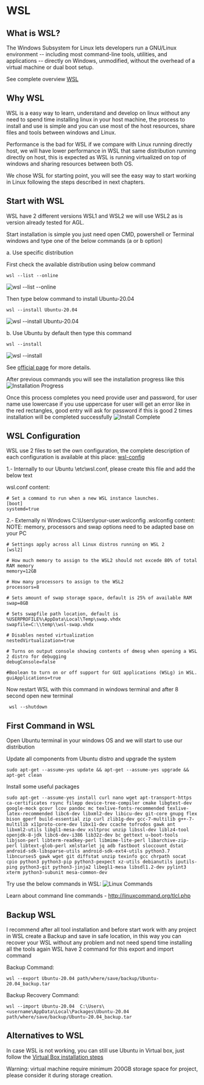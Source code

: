 # WSL 

## What is WSL? 

The Windows Subsystem for Linux lets developers run a GNU/Linux environment -- including most command-line tools, utilities, and applications -- directly on Windows, unmodified, without the overhead of a virtual machine or dual boot setup.

 See complete overview [WSL](https://learn.microsoft.com/en-us/windows/wsl/about) 


## Why WSL
WSL is a easy way to learn, understand and develop on linux without any need to spend time installing linux in your host machine, the process to install and use is simple and you can use most of the host resources, share files and tools between windows and Linux.

Performance is the bad for WSL if we compare with Linux running directly host, we will have lower performance in WSL that same distribution running directly on host, this is expected as WSL is running virtualized on top of windows and sharing resources between both OS. 

We chose WSL for starting point, you will see the easy way to start working in Linux following the steps described in next chapters.
	
## Start with WSL
	
WSL have 2 different versions WSL1 and WSL2 we will use WSL2 as is version already tested for AGL. 

Start installation is simple you just need open CMD, powershell or Terminal windows and type one of the below commands (a or b option)

a. Use specific distribution

First check the available distribution using below command 

 ```
 wsl --list --online
 ```

 ![wsl --list --online](./media/image.png#center)

Then type below command to install Ubuntu-20.04

 ```
 wsl --install Ubuntu-20.04
 ```

 ![wsl --install Ubuntu-20.04](./media/image-1.png#center)

b. Use Ubuntu by default then type this command 

 ```
 wsl --install
 ```

 ![wsl --install](./media/image-2.png)

See [official page](https://learn.microsoft.com/en-us/windows/wsl/install) for more details. 


After previous commands you will see the installation progress like this 
 ![Installation Progress](./media/image-3.png)

Once this process completes you need provide user and password, for user name use lowercase if you use uppercase for user will get an error like in the red rectangles, good entry will ask for password if this is good 2 times installation will be completed successfully 
 ![Install Complete](./media/image-4.png)

	
##  WSL Configuration
WSL use 2 files to set the own configuration, the complete description of each configuration is available at this place: [wsl-config](https://learn.microsoft.com/en-us/windows/wsl/wsl-config)

1.- Internally to our Ubuntu \etc\wsl.conf, please create this file and add the below text

wsl.conf content:

```
# Set a command to run when a new WSL instance launches.
[boot]
systemd=true
```

2.- Externally ni Windows C:\Users\your-user\.wslconfig
.wslconfig content: NOTE: memory, processors and swap options need to be adapted base on your PC

```
# Settings apply across all Linux distros running on WSL 2
[wsl2]
	
# How much memory to assign to the WSL2 should not excede 80% of total RAM memory
memory=12GB
	
# How many processors to assign to the WSL2 
processors=8
	
# Sets amount of swap storage space, default is 25% of available RAM
swap=8GB
	
# Sets swapfile path location, default is %USERPROFILE%\AppData\Local\Temp\swap.vhdx
swapfile=C:\\temp\\wsl-swap.vhdx
	
# Disables nested virtualization
nestedVirtualization=true
	
# Turns on output console showing contents of dmesg when opening a WSL 2 distro for debugging
debugConsole=false
	
#Boolean to turn on or off support for GUI applications (WSLg) in WSL.
guiApplications=true
```

Now restart WSL with this command  in windows terminal and after 8 second open new terminal 
```
 wsl --shutdown
 ```
##  First Command in WSL
Open Ubuntu terminal in your windows OS and we will start to use our distribution 

Update all components from Ubuntu distro and upgrade the system

```
sudo apt-get --assume-yes update && apt-get --assume-yes upgrade && apt-get clean
```

Install some useful packages

```
sudo apt-get --assume-yes install curl nano wget apt-transport-https ca-certificates rsync filepp device-tree-compiler cmake libgtest-dev google-mock gcovr lcov pandoc mc texlive-fonts-recommended texlive-latex-recommended libc6-dev libxml2-dev libicu-dev git-core gnupg flex bison gperf build-essential zip curl zlib1g-dev gcc-7-multilib g++-7-multilib x11proto-core-dev libx11-dev ccache tofrodos gawk ant libxml2-utils libgl1-mesa-dev xsltproc unzip libssl-dev liblz4-tool openjdk-8-jdk libc6-dev-i386 lib32z-dev bc gettext u-boot-tools libjson-perl libterm-readkey-perl libmime-lite-perl libarchive-zip-perl libtext-glob-perl xmlstarlet jq adb fastboot sloccount dstat android-sdk-libsparse-utils android-sdk-ext4-utils python3.7 libncurses5 gawk wget git diffstat unzip texinfo gcc chrpath socat cpio python3 python3-pip python3-pexpect xz-utils debianutils iputils-ping python3-git python3-jinja2 libegl1-mesa libsdl1.2-dev pylint3 xterm python3-subunit mesa-common-dev
```

Try use the below commands in WSL:
 ![Linux Commands](./media/image-5.png)
	
Learn about command line commands - http://linuxcommand.org/tlcl.php
	
##  Backup WSL
I recommend after all tool installation and before start work with any project in WSL create a Backup and save in safe location, in this way you can recover your WSL without any problem and not need spend time installing all the tools again
WSL have 2 command for this export and import command 

Backup Command:

```
wsl --export Ubuntu-20.04 path/where/save/backup/Ubuntu-20.04_backup.tar
```

Backup Recovery Command:

```
wsl --import Ubuntu-20.04  C:\Users\<username\AppData\Local\Packages\Ubuntu-20.04 path/where/save/backup/Ubuntu-20.04_backup.tar
```
		
##  Alternatives to WSL
In case WSL is not working, you can still use Ubuntu in Virtual box, just follow the [Virtual Box installation steps](https://ubuntu.com/tutorials/how-to-run-ubuntu-desktop-on-a-virtual-machine-using-virtualbox#1-overview) 

Warning: virtual machine require minimum 200GB storage space for project, please consider it during storage creation.

